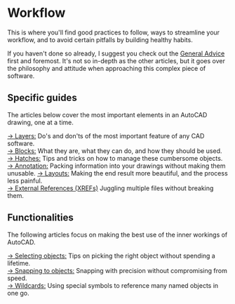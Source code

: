 # Workflow

This is where you'll find good practices to follow, ways to streamline your workflow, and to avoid certain pitfalls by building healthy habits.

If you haven't done so already, I suggest you check out the [General Advice](general.md) first and foremost. It's not so in-depth as the other articles, but it goes over the philosophy and attitude when approaching this complex piece of software.

## Specific guides

The articles below cover the most important elements in an AutoCAD drawing, one at a time.

[→ Layers:](layers.md) Do's and don'ts of the most important feature of any CAD software.  
[→ Blocks:](blocks.md) What they are, what they can do, and how they should be used.  
[→ Hatches:](hatches.md) Tips and tricks on how to manage these cumbersome objects.  
[→ Annotation:](annotation.md) Packing information into your drawings without making them unusable.
[→ Layouts:](layouts.md) Making the end result more beautiful, and the process less painful.  
[→ External References (XREFs)](xrefs.md) Juggling multiple files without breaking them.


## Functionalities

The following articles focus on making the best use of the inner workings of AutoCAD.

[→ Selecting objects:](selection.md) Tips on picking the right object without spending a lifetime.  
[→ Snapping to objects:](snapping.md) Snapping with precision without compromising from speed.  
[→ Wildcards:](wildcards.md) Using special symbols to reference many named objects in one go.